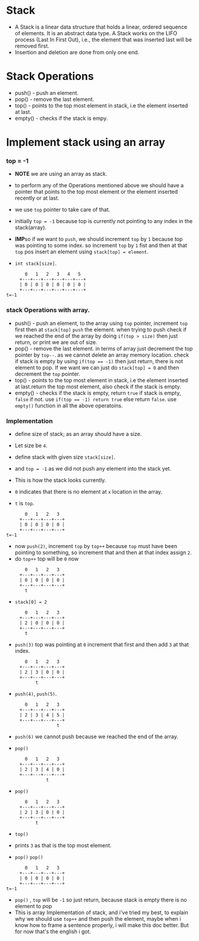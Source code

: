 # Stack

- A Stack is a linear data structure that holds a linear, ordered sequence of elements. It is an abstract data type. A Stack works on the LIFO process (Last In First Out), i.e., the element that was inserted last will be removed first.
- Insertion and deletion are done from only one end.

# Stack Operations

- push() - push an element.
- pop() - remove the last element.
- top() - points to the top most element in stack, i.e the element inserted at last.
- empty() - checks if the stack is empy.

# Implement stack using an array

### top = -1

- **NOTE** we are using an array as stack.
- to perform any of the Operations mentioned above we should have a pointer that points to the top most element or the element inserted recently or at last.
- we use `top` pointer to take care of that.
- initially `top = -1` because top is currently not pointing to any index in the stack(array).
- **IMP**so if we want to `push`, we should increment `top` by `1` because top was pointing to some index. so increment `top` by `1` fist and then at that `top` pos insert an element using `stack[top] = element`.

- `int stack[size]`.

```text
       0   1   2   3   4   5  
     +---+---+---+---+---+---+
     | 0 | 0 | 0 | 0 | 0 | 0 |
     +---+---+---+---+---+---+
t=-1 
```

### stack Operations with array.

- push()  - push an element, to the array using `top` pointer, increment `top` first then at `stack[top]` `push` the element. when trying to push check if we reached the end of the array by doing `if(top > size)` then just return, or print we are out of size.
- pop()   - remove the last element. in terms of array just decrement the top pointer by `top--`. as we cannot delete an array memory location. check if stack is empty by using `if(top == -1)` then just return, there is not element to pop. If we want we can just do `stack[top] = 0` and then decrement the `top` pointer.
- top()   - points to the top most element in stack, i.e the element inserted at last.return the top most element, also check if the stack is empty.
- empty() - checks if the stack is empty, return `true` if stack is empty, `false` if not. use `if(top == -1) return true` else return `false`. use `empty()` function in all the above operatoins.

### Implementation

- define size of stack; as an array should have a size.
- Let size be `4`.
- define stack with given size `stack[size]`.
- and `top = -1` as we did not push any element into the stack yet.

- This is how the stack looks currently.
- `0` indicates that there is no element at `x` location in the array.
- `t` is `top`.

```text
       0   1   2   3  
     +---+---+---+---+
     | 0 | 0 | 0 | 0 |
     +---+---+---+---+
t=-1 
```

- now `push(2)`, increment `top` by `top++` because `top` must have been pointing to something, so increment that and then at that index assign `2`.
- do `top++` top will be `0` now

```text
       0   1   2   3  
     +---+---+---+---+
     | 0 | 0 | 0 | 0 |
     +---+---+---+---+
       t 
```

- `stack[0] = 2`

```text
       0   1   2   3  
     +---+---+---+---+
     | 2 | 0 | 0 | 0 |
     +---+---+---+---+
       t 
```

- `push(3)` top was pointing at `0` increment that first and then add `3` at that index.

```text
       0   1   2   3  
     +---+---+---+---+
     | 2 | 3 | 0 | 0 |
     +---+---+---+---+
           t 
```

- `push(4)`, `push(5)`.

```text
       0   1   2   3  
     +---+---+---+---+
     | 2 | 3 | 4 | 5 |
     +---+---+---+---+
                   t 
```
- `push(6)` we cannot push because we reached the end of the array.

- `pop()`

```text
       0   1   2   3  
     +---+---+---+---+
     | 2 | 3 | 4 | 0 |
     +---+---+---+---+
               t 
```

- `pop()`

```text
       0   1   2   3  
     +---+---+---+---+
     | 2 | 3 | 0 | 0 |
     +---+---+---+---+
           t 
```

- `top()`
- prints `3` as that is the top most element.

- `pop()` `pop()`

```text
       0   1   2   3  
     +---+---+---+---+
     | 0 | 0 | 0 | 0 |
     +---+---+---+---+
t=-1 
```

- `pop()` , `top` will be `-1` so just return, because stack is empty there is no element to pop
- This is array Implementation of stack, and i've tried my best, to explain why we should use `top++` and then push the element, maybe when i know how to frame a sentence properly, i will make this doc better. But for now that's the english i got.

